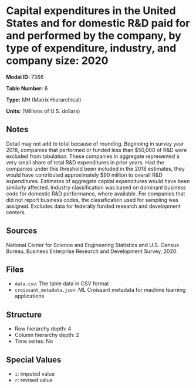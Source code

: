 # Capital expenditures in the United States and for domestic R&D paid for and performed by the company, by type of expenditure, industry, and company size: 2020

**Modal ID:** 7366

**Table Number:** 6

**Type:** MH (Matrix Hierarchical)

**Units:** (Millions of U.S. dollars)

## Notes

Detail may not add to total because of rounding. Beginning in survey year 2018, companies that performed or funded less than $50,000 of R&D were excluded from tabulation. These companies in aggregate represented a very small share of total R&D expenditures in prior years. Had the companies under this threshold been included in the 2018 estimates, they would have contributed approximately $90 million to overall R&D expenditures. Estimates of aggregate capital expenditures would have been similarly affected. Industry classification was based on dominant business code for domestic R&D performance, where available. For companies that did not report business codes, the classification used for sampling was assigned. Excludes data for federally funded research and development centers.

## Sources

National Center for Science and Engineering Statistics and U.S. Census Bureau, Business Enterprise Research and Development Survey, 2020.

## Files

- `data.csv`: The table data in CSV format
- `croissant_metadata.json`: ML Croissant metadata for machine learning applications

## Structure

- Row hierarchy depth: 4
- Column hierarchy depth: 2
- Time series: No

## Special Values

- `i`: imputed value
- `r`: revised value
